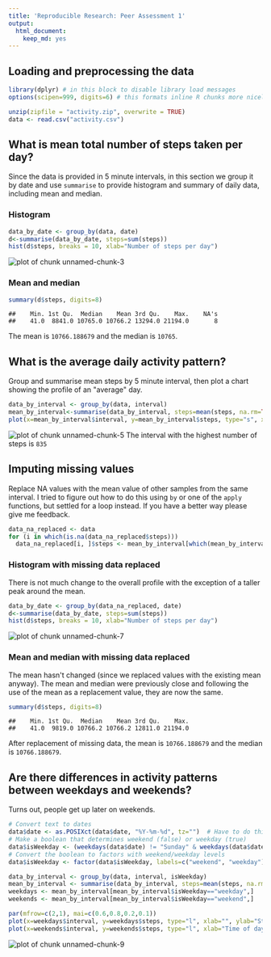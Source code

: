 ```yaml
---
title: 'Reproducible Research: Peer Assessment 1'
output:
  html_document:
    keep_md: yes
---
```



## Loading and preprocessing the data


```r
library(dplyr) # in this block to disable library load messages
options(scipen=999, digits=6) # this formats inline R chunks more nicely
```

```r
unzip(zipfile = "activity.zip", overwrite = TRUE)
data <- read.csv("activity.csv")
```

## What is mean total number of steps taken per day?

Since the data is provided in 5 minute intervals, in this section we group it by date and use `summarise` to provide histogram and summary of daily data, including mean and median.

### Histogram


```r
data_by_date <- group_by(data, date)
d<-summarise(data_by_date, steps=sum(steps))
hist(d$steps, breaks = 10, xlab="Number of steps per day")
```

![plot of chunk unnamed-chunk-3](figure/unnamed-chunk-3-1.png) 

### Mean and median


```r
summary(d$steps, digits=8)
```

```
##    Min. 1st Qu.  Median    Mean 3rd Qu.    Max.    NA's 
##    41.0  8841.0 10765.0 10766.2 13294.0 21194.0       8
```

The mean is ``10766.188679`` and the median is ``10765``.

## What is the average daily activity pattern?
Group and summarise mean steps by 5 minute interval, then plot a chart showing the profile of an "average" day.

```r
data_by_interval <- group_by(data, interval)
mean_by_interval<-summarise(data_by_interval, steps=mean(steps, na.rm=TRUE))
plot(x=mean_by_interval$interval, y=mean_by_interval$steps, type="s", xlab="Time of day, 5min intervals", ylab="Number of steps")
```

![plot of chunk unnamed-chunk-5](figure/unnamed-chunk-5-1.png) 
The interval with the highest number of steps is ``835``

## Imputing missing values
Replace NA values with the mean value of other samples from the same interval.  I tried to figure out how to do this using `by` or one of the `apply` functions, but settled for a loop instead.  If you have a better way please give me feedback.

```r
data_na_replaced <- data
for (i in which(is.na(data_na_replaced$steps)))
  data_na_replaced[i, ]$steps <- mean_by_interval[which(mean_by_interval$interval==data_na_replaced[i,]$interval),]$steps
```

### Histogram with missing data replaced
There is not much change to the overall profile with the exception of a taller peak around the mean.

```r
data_by_date <- group_by(data_na_replaced, date)
d<-summarise(data_by_date, steps=sum(steps))
hist(d$steps, breaks = 10, xlab="Number of steps per day")
```

![plot of chunk unnamed-chunk-7](figure/unnamed-chunk-7-1.png) 

### Mean and median with missing data replaced
The mean hasn't changed (since we replaced values with the existing mean anyway).  The mean and median were previously close and following the use of the mean as a replacement value, they are now the same.

```r
summary(d$steps, digits=8)
```

```
##    Min. 1st Qu.  Median    Mean 3rd Qu.    Max. 
##    41.0  9819.0 10766.2 10766.2 12811.0 21194.0
```

After replacement of missing data, the mean is ``10766.188679`` and the median is ``10766.188679``.

## Are there differences in activity patterns between weekdays and weekends?

Turns out, people get up later on weekends.


```r
# Convert text to dates
data$date <- as.POSIXct(data$date, "%Y-%m-%d", tz="")  # Have to do this here or dplyr barfs
# Make a boolean that determines weekend (false) or weekday (true)
data$isWeekday <- (weekdays(data$date) != "Sunday" & weekdays(data$date) != "Saturday") 
# Convert the boolean to factors with weekend/weekday levels
data$isWeekday <- factor(data$isWeekday, labels=c("weekend", "weekday"))

data_by_interval <- group_by(data, interval, isWeekday)
mean_by_interval <- summarise(data_by_interval, steps=mean(steps, na.rm=TRUE))
weekdays <- mean_by_interval[mean_by_interval$isWeekday=="weekday",]
weekends <- mean_by_interval[mean_by_interval$isWeekday=="weekend",]

par(mfrow=c(2,1), mai=c(0.6,0.8,0.2,0.1))
plot(x=weekdays$interval, y=weekdays$steps, type="l", xlab="", ylab="Steps - Weekdays")
plot(x=weekends$interval, y=weekends$steps, type="l", xlab="Time of day, 5min intervals", ylab="Steps - Weekends")
```

![plot of chunk unnamed-chunk-9](figure/unnamed-chunk-9-1.png) 
